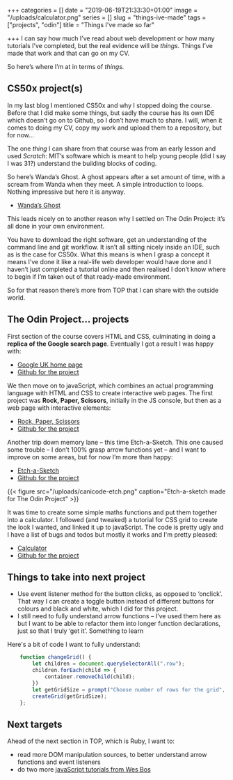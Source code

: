 +++
categories = []
date = "2019-06-19T21:33:30+01:00"
image = "/uploads/calculator.png"
series = []
slug = "things-ive-made"
tags = ["projects", "odin"]
title = "Things I've made so far"

+++
I can say how much I’ve read about web development or how many tutorials I’ve completed, but the real evidence will be _things._ Things I’ve made that work and that can go on my CV.

So here’s where I’m at in terms of _things._

## CS50x project(s)

In my last blog I mentioned CS50x and why I stopped doing the course. Before that I did make some things, but sadly the course has its own IDE which doesn’t go on to Github, so I don’t have much to share. I will, when it comes to doing my CV, copy my work and upload them to a repository, but for now…

The one _thing_ I can share from that course was from an early lesson and used _Scratch_: MIT’s software which is meant to help young people (did I say I was 31?) understand the building blocks of coding.

So here’s Wanda’s Ghost. A ghost appears after a set amount of time, with a scream from Wanda when they meet. A simple introduction to loops. Nothing impressive but here it is anyway.

* [Wanda’s Ghost](https://scratch.mit.edu/projects/219965348/)

This leads nicely on to another reason why I settled on The Odin Project: it’s all done in your own environment.

You have to download the right software, get an understanding of the command line and git workflow. It isn’t all sitting nicely inside an IDE, such as is the case for CS50x. What this means is when I grasp a concept it means I’ve done it like a real-life web developer would have done and I haven’t just completed a tutorial online and then realised I don’t know where to begin if I’m taken out of that ready-made environment.

So for that reason there’s more from TOP that I can share with the outside world.

## The Odin Project… projects

First section of the course covers HTML and CSS, culminating in doing a **replica of the Google search page**. Eventually I got a result I was happy with:

* [Google UK home page](https://canicodenow.github.io/google-homepage/)
* [Github for the project](https://github.com/canicodenow/google-homepage)

We then move on to javaScript, which combines an actual programming language with HTML and CSS to create interactive web pages. The first project was **Rock, Paper, Scissors**, initially in the JS console, but then as a web page with interactive elements:

* [Rock, Paper, Scissors](https://canicodenow.github.io/rock-paper-scissors/)
* [Github for the project](https://github.com/canicodenow/rock-paper-scissors)

Another trip down memory lane – this time Etch-a-Sketch. This one caused some trouble – I don’t 100% grasp arrow functions yet – and I want to improve on some areas, but for now I’m more than happy:

* [Etch-a-Sketch](https://canicodenow.github.io/etch-a-sketch/)
* [Github for the project](https://github.com/canicodenow/etch-a-sketch)

{{< figure src="/uploads/canicode-etch.png" caption="Etch-a-sketch made for The Odin Project" >}}

It was time to create some simple maths functions and put them together into a calculator. I followed (and tweaked) a tutorial for CSS grid to create the look I wanted, and linked it up to javaScript. The code is pretty ugly and I have a list of bugs and todos but mostly it works and I'm pretty pleased:

* [Calculator](https://canicodenow.github.io/calculator/ "Calculator")
* [Github for the project](https://github.com/canicodenow/calculator%20%22Calculator%20project%20on%20Github "Calculator project on Github")

## Things to take into next project

* Use event listener method for the button clicks, as opposed to ‘onclick’. That way I can create a toggle button instead of different buttons for colours and black and white, which I did for this project.
* I still need to fully understand arrow functions – I’ve used them here as but I want to be able to refactor them into longer function declarations, just so that I truly ‘get it’. Something to learn

Here's a bit of code I want to fully understand:

``` js
    function changeGrid() {
        let children = document.querySelectorAll(".row");
        children.forEach(child => {
            container.removeChild(child);
        })
        let getGridSize = prompt("Choose number of rows for the grid", "16");
        createGrid(getGridSize);
    };
```

## Next targets

Ahead of the next section in TOP, which is Ruby, I want to:

* read more DOM manipulation sources, to better understand arrow functions and event listeners
* do two more [javaScript tutorials from Wes Bos](https://javascript30.com/)